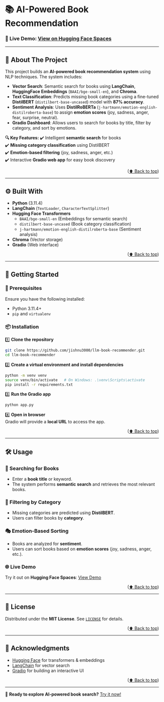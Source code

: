 # **📚 AI-Powered Book Recommendation**  

### **🔗 Live Demo:** [View on Hugging Face Spaces](https://huggingface.co/spaces/jishnu23/book-reccommendation-system)

---

## **📖 About The Project**
This project builds an **AI-powered book recommendation system** using NLP techniques. The system includes:  
- **Vector Search**: Semantic search for books using **LangChain**, **HuggingFace Embeddings** (`BAAI/bge-small-en`), and **Chroma**.
- **Text Classification**: Predicts missing book categories using a fine-tuned **DistilBERT** (`distilbert-base-uncased`) model with **87% accuracy**.  
- **Sentiment Analysis**: Uses **DistilRoBERTa** (`j-hartmann/emotion-english-distilroberta-base`) to assign **emotion scores** (joy, sadness, anger, fear, surprise, neutral).  
- **Gradio Dashboard**: Allows users to search for books by title, filter by category, and sort by emotions.  

**🔍 Key Features:**
✔️ Intelligent **semantic search** for books  
✔️ **Missing category classification** using DistilBERT  
✔️ **Emotion-based filtering** (joy, sadness, anger, etc.)  
✔️ Interactive **Gradio web app** for easy book discovery  

<p align="right">(<a href="#top">⬆ Back to top</a>)</p>

---

## **⚙️ Built With**
- **Python** (3.11.4)
- **LangChain** (`TextLoader`, `CharacterTextSplitter`)
- **Hugging Face Transformers**
  - `BAAI/bge-small-en` (Embeddings for semantic search)
  - `distilbert-base-uncased` (Book category classification)
  - `j-hartmann/emotion-english-distilroberta-base` (Sentiment analysis)
- **Chroma** (Vector storage)
- **Gradio** (Web interface)

<p align="right">(<a href="#top">⬆ Back to top</a>)</p>

---

## **🚀 Getting Started**
### **🔧 Prerequisites**
Ensure you have the following installed:
- Python 3.11.4+
- `pip` and `virtualenv`

### **📦 Installation**
1️⃣ **Clone the repository**  
```sh
git clone https://github.com/jishnu3000/llm-book-recommender.git
cd llm-book-recommender
```
2️⃣ **Create a virtual environment and install dependencies**  
```sh
python -m venv venv
source venv/bin/activate   # On Windows: .\venv\Scripts\activate
pip install -r requirements.txt
```
3️⃣ **Run the Gradio app**  
```sh
python app.py
```
4️⃣ **Open in browser**  
Gradio will provide a **local URL** to access the app.

<p align="right">(<a href="#top">⬆ Back to top</a>)</p>

---

## **🛠️ Usage**
### **🔎 Searching for Books**
- Enter a **book title** or keyword.
- The system performs **semantic search** and retrieves the most relevant books.

### **📌 Filtering by Category**
- Missing categories are predicted using **DistilBERT**.
- Users can filter books by **category**.

### **🎭 Emotion-Based Sorting**
- Books are analyzed for **sentiment**.
- Users can sort books based on **emotion scores** (joy, sadness, anger, etc.).

### **🌐 Live Demo**
Try it out on **Hugging Face Spaces**: [View Demo](https://huggingface.co/spaces/jishnu23/book-reccommendation-system)

<p align="right">(<a href="#top">⬆ Back to top</a>)</p>

---

## **📜 License**
Distributed under the **MIT License**. See [`LICENSE`](LICENSE) for details.

<p align="right">(<a href="#top">⬆ Back to top</a>)</p>

---

## **🌟 Acknowledgments**
- [Hugging Face](https://huggingface.co/) for transformers & embeddings
- [LangChain](https://python.langchain.com/) for vector search
- [Gradio](https://gradio.app/) for building an interactive UI

<p align="right">(<a href="#top">⬆ Back to top</a>)</p>

---

🚀 **Ready to explore AI-powered book search?** [Try it now!](https://huggingface.co/spaces/jishnu23/book-reccommendation-system)